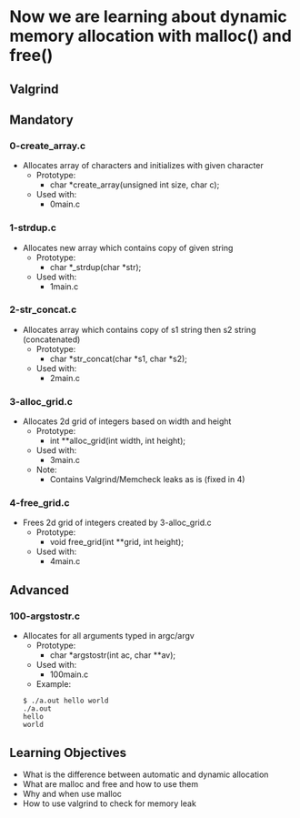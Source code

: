 # Now we are learning about dynamic memory allocation with malloc() and free()

## Valgrind



## Mandatory

### 0-create_array.c
- Allocates array of characters and initializes with given character
	- Prototype:
		- char *create_array(unsigned int size, char c);
	- Used with:
		- 0main.c

### 1-strdup.c
- Allocates new array which contains copy of given string
	- Prototype:
		- char *_strdup(char *str);
	- Used with:
		- 1main.c

### 2-str_concat.c
- Allocates array which contains copy of s1 string then s2 string (concatenated)
	- Prototype:
		- char *str_concat(char *s1, char *s2);
	- Used with:
		- 2main.c

### 3-alloc_grid.c
- Allocates 2d grid of integers based on width and height
	- Prototype:
		- int **alloc_grid(int width, int height);
	- Used with:
		- 3main.c
	- Note:
		- Contains Valgrind/Memcheck leaks as is (fixed in 4)

### 4-free_grid.c
- Frees 2d grid of integers created by 3-alloc_grid.c
	- Prototype:
		- void free_grid(int **grid, int height);
	- Used with:
		- 4main.c

## Advanced

### 100-argstostr.c
- Allocates for all arguments typed in argc/argv
	- Prototype:
		- char *argstostr(int ac, char **av);
	- Used with:
		- 100main.c
	- Example:
	```
	$ ./a.out hello world
	./a.out
	hello
	world
	```

## Learning Objectives

- What is the difference between automatic and dynamic allocation
- What are malloc and free and how to use them
- Why and when use malloc
- How to use valgrind to check for memory leak
